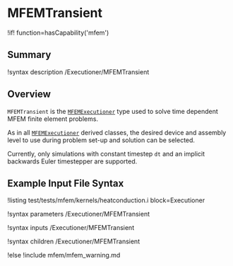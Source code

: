 # MFEMTransient

!if! function=hasCapability('mfem')

## Summary

!syntax description /Executioner/MFEMTransient

## Overview

`MFEMTransient` is the [`MFEMExecutioner`](MFEMExecutioner.md) type used to solve time dependent
MFEM finite element problems.

As in all [`MFEMExecutioner`](MFEMExecutioner.md) derived classes, the desired device and assembly
level to use during problem set-up and solution can be selected.

Currently, only simulations with constant timestep `dt` and an implicit backwards Euler timestepper
are supported.

## Example Input File Syntax

!listing test/tests/mfem/kernels/heatconduction.i block=Executioner

!syntax parameters /Executioner/MFEMTransient

!syntax inputs /Executioner/MFEMTransient

!syntax children /Executioner/MFEMTransient

!else
!include mfem/mfem_warning.md
